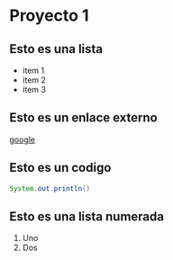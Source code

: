 # Proyecto 1

## Esto es una lista 
* item 1
* item 2
* item 3

## Esto es un enlace externo
[google](http://www.google.es)

## Esto es un codigo 
```java
System.out.println()
```

## Esto es una lista numerada
1. Uno
2. Dos
